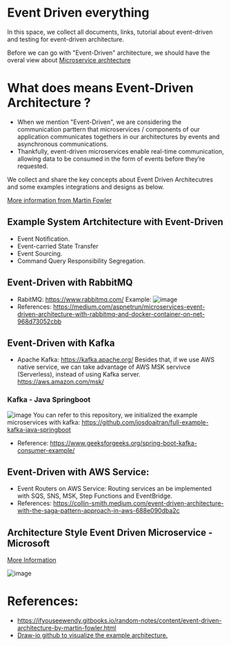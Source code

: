 # Event Driven everything
In this space, we collect all documents, links, tutorial about event-driven and testing for event-driven architecture.

Before we can go with "Event-Driven" architecture, we should have the overal view about [Microservice archtecture](https://github.com/josdoaitran/solid-and-microservice-everything)
# What does means Event-Driven Architecture ?
- When we mention "Event-Driven", we are considering the communication parttern that microservices / components of our application communicates togethers in our architectures by events and asynchronous communications.
- Thankfully, event-driven microservices enable real-time communication, allowing data to be consumed in the form of events before they’re requested.

We collect and share the key concepts about Event Driven Architecutres and some examples integrations and designs as below.

[More information from Martin Fowler](https://martinfowler.com/articles/201701-event-driven.html)


## Example System Artchitecture with Event-Driven
- Event Notification.
- Event-carried State Transfer
- Event Sourcing.
- Command Query Responsibility Segregation.

## Event-Driven with RabbitMQ
- RabitMQ: https://www.rabbitmq.com/
Example:
![image](https://miro.medium.com/v2/resize:fit:1400/format:webp/1*AcSPKVVoL7zglZhHzQJ08w.png)
- References: https://medium.com/aspnetrun/microservices-event-driven-architecture-with-rabbitmq-and-docker-container-on-net-968d73052cbb

## Event-Driven with Kafka
- Apache Kafka: https://kafka.apache.org/
Besides that, if we use AWS native service, we can take advantage of AWS MSK servivce (Serverless), instead of using Kafka server. https://aws.amazon.com/msk/
### Kafka - Java Springboot
![image](https://media.geeksforgeeks.org/wp-content/uploads/20220214105957/SpringBootProducerConsumer.jpg)
You can refer to this repository, we initialized the example microservices with kafka:
https://github.com/josdoaitran/full-example-kafka-java-springboot
- Reference: https://www.geeksforgeeks.org/spring-boot-kafka-consumer-example/

## Event-Driven with AWS Service:
- Event Routers on AWS Service: Routing services an be implemented with SQS, SNS, MSK, Step Functions and EventBridge.
- References: https://collin-smith.medium.com/event-driven-architecture-with-the-saga-pattern-approach-in-aws-688e090dba2c

## Architecture Style Event Driven Microservice - Microsoft
[More Information](https://learn.microsoft.com/en-us/azure/architecture/guide/architecture-styles/event-driven)

![image](https://learn.microsoft.com/en-us/azure/architecture/guide/architecture-styles/images/event-driven.svg)

# References:
- https://ifyouseewendy.gitbooks.io/random-notes/content/event-driven-architecture-by-martin-fowler.html
- [Draw-io github to visualize the example architecture.](https://github.com/jgraph/drawio-github)
